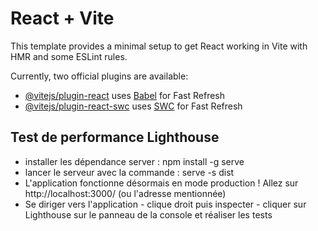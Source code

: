 # React + Vite

This template provides a minimal setup to get React working in Vite with HMR and some ESLint rules.

Currently, two official plugins are available:

- [@vitejs/plugin-react](https://github.com/vitejs/vite-plugin-react/blob/main/packages/plugin-react/README.md) uses [Babel](https://babeljs.io/) for Fast Refresh
- [@vitejs/plugin-react-swc](https://github.com/vitejs/vite-plugin-react-swc) uses [SWC](https://swc.rs/) for Fast Refresh

## Test de performance Lighthouse

- installer les dépendance server : npm install -g serve
- lancer le serveur avec la commande : serve -s dist
- L'application fonctionne désormais en mode production ! Allez sur http://localhost:3000/ (ou l'adresse mentionnée)
- Se diriger vers l'application - clique droit puis inspecter - cliquer sur Lighthouse sur le panneau de la console et réaliser les tests
